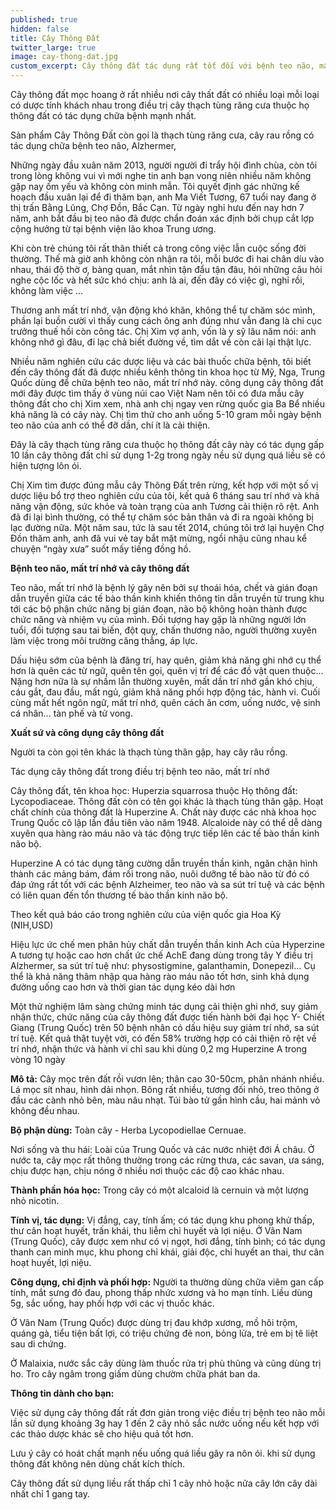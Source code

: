 ```yaml
---
published: true
hidden: false
title: Cây Thông Đất
twitter_large: true
image: cay-thong-dat.jpg
custom_excerpt: Cây thông đất tác dụng rất tốt đối với bệnh teo não, mất chí nhơ, Alzheimer, cho hiệu quả bất ngờ.
---
```


Cây thông đất mọc hoang ở rất nhiều nơi cây thất đất có nhiều loại mỗi loại có dược tính khách nhau trong điều trị cây thạch tùng răng cưa thuộc họ thông đất có tác dụng chữa bệnh mạnh nhất.

Sản phẩm Cây Thông Đất còn gọi là thạch tùng răng cưa, cây rau rồng có tác dụng chữa bệnh teo não, Alzhermer,

Những ngày đầu xuân năm 2013, người người đi trẩy hội đình chùa, còn tôi trong lòng không vui vì mới nghe tin anh bạn vong niên nhiều năm không gặp nay ốm yếu và không còn minh mẫn. Tôi quyết định gác những kế hoạch đầu xuân lại để đi thăm bạn, anh Ma Viết Tương, 67 tuổi nay đang ở thị trấn Bằng Lũng, Chợ Đồn, Bắc Cạn. Từ ngày nghỉ hưu đến nay hơn 7 năm, anh bắt đầu bị teo não đã được chẩn đoán xác định bởi chụp cắt lợp cộng hưởng từ tại bệnh viện lão khoa Trung ương.

Khi còn trẻ chúng tôi rất thân thiết cả trong công việc lẫn cuộc sống đời thường. Thế mà giờ anh không còn nhận ra tôi, mỗi bước đi hai chân díu vào nhau, thái độ thờ ơ, bàng quan, mắt nhìn tận đẩu tận đâu, hỏi những câu hỏi nghe cộc lốc và hết sức khó chịu: anh là ai, đến đây có việc gì, nghỉ rồi, không làm việc …

Thương anh mất trí nhớ, vận động khó khăn, không thể tự chăm sóc mình, phần lại buồn cười vì thấy cung cách ông anh đúng như vẫn đang là chi cục trưởng thuế hồi còn công tác. Chị Xim vợ anh, vốn là y sỹ lâu năm nói: anh không nhớ gì đâu, đi lạc chả biết đường về, tìm dắt về còn cãi lại thật lực.

Nhiều năm nghiên cứu các dược liệu và các bài thuốc chữa bệnh, tôi biết đến cây thông đất đã được nhiều kênh thông tin khoa học từ Mỹ, Nga, Trung Quốc dùng để chữa bệnh teo não, mất trí nhớ này. công dụng cây thông đất mới đây được tìm thấy ở vùng núi cao Việt Nam nên tôi có đưa mẫu cây thông đất cho chị Xim xem, nhà anh chị ngay ven rừng quốc gia Ba Bể nhiều khả năng là có cây này. Chị tìm thử cho anh uống 5-10 gram mỗi ngày bệnh teo não của anh có thể đỡ dần, chí ít là cải thiện.

Đây là cây thạch tùng răng cưa thuộc họ thông đất cây này có tác dụng gấp 10 lần cây thông đất chỉ sử dụng 1-2g trong ngày nều sử dụng quá liều sẽ có hiện tượng lôn ói.

Chị Xim tìm được đúng mẫu cây Thông Đất trên rừng, kết hợp với một số vị dược liệu bổ trợ theo nghiên cứu của tôi, kết quả 6 tháng sau trí nhớ và khả năng vận động, sức khỏe và toàn trạng của anh Tương cải thiện rõ rệt. Anh đã đi lại bình thường, có thể tự chăm sóc bản thân và đi ra ngoài không bị lạc đường nữa. Một năm sau, tức là sau tết 2014, chúng tôi trở lại huyện Chợ Đồn thăm anh, anh đã vui vẻ tay bắt mặt mừng, ngồi nhậu cũng nhau kể chuyện “ngày xưa” suốt mấy tiếng đồng hồ.

**Bệnh teo não, mất trí nhớ và cây thông đất**

Teo não, mất trí nhớ là bệnh lý gây nên bởi sự thoái hóa, chết và gián đoạn dẫn truyền giữa các tế bào thần kinh khiến thông tin dẫn truyền từ trung khu tới các bộ phận chức năng bị gián đoạn, não bộ không hoàn thành được chức năng và nhiệm vụ của mình. Đối tượng hay gặp là những người lớn tuổi, đối tượng sau tai biến, đột quỵ, chấn thương não, người thường xuyên làm việc trong môi trường căng thẳng, áp lực.

Dấu hiệu sớm của bệnh là đãng trí, hay quên, giảm khả năng ghi nhớ cụ thể hơn là quên các từ ngữ, quên tên gọi, quên vị trí để các đồ vật quen thuộc… Nặng hơn nữa là sự nhầm lẫn thường xuyên, mất dần trí nhớ gần khó chịu, cáu gắt, đau đầu, mất ngủ, giảm khả năng phối hợp động tác, hành vi. Cuối cùng mất hết ngôn ngữ, mất trí nhớ, quên cách ăn cơm, uống nước, vệ sinh cá nhân… tàn phế và tử vong.

**Xuất sứ và công dụng cây thông đất**

Người ta còn gọi tên khác là thạch tùng thân gập, hay cây râu rồng.

Tác dụng cây thông đất trong điều trị bệnh teo não, mất trí nhớ

Cây thông đất, tên khoa học: Huperzia squarrosa thuộc Họ thông đất: Lycopodiaceae. Thông đất còn có tên gọi khác là thạch tùng thân gập. Hoạt chất chính của thông đất là Huperzine A. Chất này được các nhà khoa học Trung Quốc cô lập lần đầu tiên vào năm 1948. Alcaloide này có thể dễ dàng xuyên qua hàng rào máu não và tác động trực tiếp lên các tế bào thần kinh não bộ.

Huperzine A có tác dụng tăng cường dẫn truyền thần kinh, ngăn chặn hình thành các mảng bám, đám rối trong não, nuôi dưỡng tế bào não từ đó có đáp ứng rất tốt với các bệnh Alzheimer, teo não và sa sút trí tuệ và các bệnh có liên quan đến tổn thương tế bào thần kinh não bộ.

Theo kết quả báo cáo trong nghiên cứu của viện quốc gia Hoa Kỳ (NIH,USD)

Hiệu lực ức chế men phân hủy chất dẫn truyền thần kinh Ach của Hyperzine A tương tự hoặc cao hơn chất ức chế AchE đang dùng trong tây Y điều trị Alzhermer, sa sút trí tuệ như: physostigmine, galanthamin, Donepezil… Cụ thể là khả năng thâm nhập qua hàng rào máu não tốt hơn, sinh khả dụng đường uống cao hơn và thời gian tác dụng kéo dài hơn

Một thử nghiệm lâm sàng chứng minh tác dụng cải thiện ghi nhớ, suy giảm nhận thức, chức năng của cây thông đất được tiến hành bởi đại học Y- Chiết Giang (Trung Quốc) trên 50 bệnh nhân có dấu hiệu suy giảm trí nhớ, sa sút trí tuệ.  Kết quả thật tuyệt vời, có đến 58% trường hợp có cải thiện rõ rệt về trí nhớ, nhận thức và hành vi chỉ sau khi dùng 0,2 mg Huperzine A trong vòng 10 ngày

**Mô tả:** Cây mọc trên đất rồi vươn lên; thân cao 30-50cm, phân nhánh nhiều. Lá mọc sít nhau, hình dải nhọn. Bông rất nhiều, tương đối nhỏ, treo thõng ở đầu các cành nhỏ bên, màu nâu nhạt. Túi bào tử gần hình cầu, hai mảnh vỏ không đều nhau.

**Bộ phận dùng:** Toàn cây - Herba Lycopodiellae Cernuae.

Nơi sống và thu hái: Loài của Trung Quốc và các nước nhiệt đới Á châu. Ở nước ta, cây mọc rất thông thường trong các rừng thưa, các savan, ưa sáng, chịu được hạn, chịu nóng ở nhiều nơi thuộc các độ cao khác nhau.

**Thành phần hóa học:** Trong cây có một alcaloid là cernuin và một lượng nhỏ nicotin.

**Tính vị, tác dụng:** Vị đắng, cay, tính ấm; có tác dụng khu phong khử thấp, thư cân hoạt huyết, trấn khái, thu liễm chỉ huyết và lợi niệu. Ở Vân Nam (Trung Quốc), cây được xem như có vị ngọt, hơi đắng, tính bình; có tác dụng thanh can minh mục, khu phong chỉ khái, giải độc, chỉ huyết an thai, thư cân hoạt huyết, lợi niệu.

**Công dụng, chỉ định và phối hợp:** Người ta thường dùng chữa viêm gan cấp tính, mắt sưng đỏ đau, phong thấp nhức xương và ho mạn tính. Liều dùng 5g, sắc uống, hay phối hợp với các vị thuốc khác.

Ở Vân Nam (Trung Quốc) được dùng trị đau khớp xương, mồ hôi trộm, quáng gà, tiểu tiện bất lợi, có triệu chứng đẻ non, bỏng lửa, trẻ em bị tê liệt sau di chứng.

Ở Malaixia, nước sắc cây dùng làm thuốc rửa trị phù thũng và cũng dùng trị ho. Tro cây ngâm trong giấm dùng chườm chữa phát ban da.

**Thông tin dành cho bạn:**


Việc sử dụng cây thông đất rất đơn giản trong việc điều trị bệnh teo não mỗi lần sử dụng khoảng 3g hay 1 đến 2 cây nhỏ sắc nước uống nếu kết hợp với các thảo dược khác sẽ cho hiệu quả tốt hơn.

Lưu ý cây có hoát chất mạnh nếu uống quá liều gây ra nôn ói. khi sử dụng thông đất không nên dùng chất kích thích.

Cây thông đất sử dụng liều rất thấp chỉ 1 cây nhỏ hoặc nửa cây lớn cây dài nhất chỉ 1 gang tay.